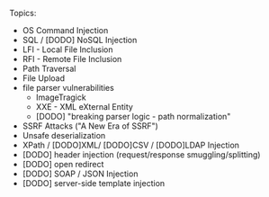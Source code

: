 Topics:

- OS Command Injection
- SQL / [DODO] NoSQL Injection
- LFI - Local File Inclusion
- RFI - Remote File Inclusion
- Path Traversal
- File Upload
- file parser vulnerabilities 
  - ImageTragick
  - XXE - XML eXternal Entity
  - [DODO] "breaking parser logic - path normalization"
- SSRF Attacks ("A New Era of SSRF")
- Unsafe deserialization
- XPath / [DODO]XML/ [DODO]CSV / [DODO]LDAP Injection
- [DODO] header injection (request/response smuggling/splitting)
- [DODO] open redirect
- [DODO] SOAP / JSON Injection
- [DODO] server-side template injection
